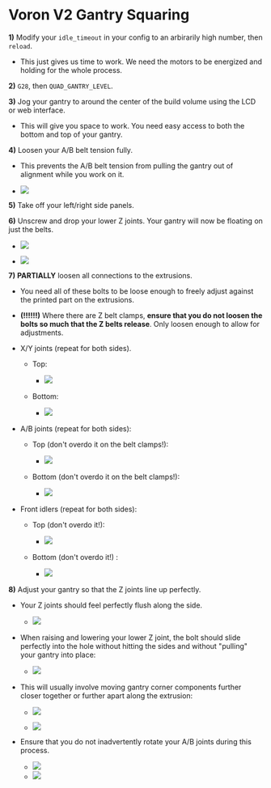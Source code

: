 # Voron V2 Gantry Squaring

**1)** Modify your `idle_timeout` in your config to an arbirarily high number, then `reload`. 
- This just gives us time to work. We need the motors to be energized and holding for the whole process.

**2)** `G28`, then `QUAD_GANTRY_LEVEL`. 

**3)** Jog your gantry to around the center of the build volume using the LCD or web interface.
- This will give you space to work. You need easy access to both the bottom and top of your gantry.

**4)** Loosen your A/B belt tension fully.
- This prevents the A/B belt tension from pulling the gantry out of alignment while you work on it.

- ![](Images/Gantry-ABTension.png) 

**5)** Take off your left/right side panels.

**6)** Unscrew and drop your lower Z joints. Your gantry will now be floating on just the belts.

- ![](Images/ZJoint-Lowered.png) 

- ![](Images/ZJoints-Lowered.png)

**7)** **PARTIALLY** loosen all connections to the extrusions.  
- You need all of these bolts to be loose enough to freely adjust against the printed part on the extrusions. 
- **(!!!!!!)** Where there are Z belt clamps, **ensure that you do not loosen the bolts so much that the Z belts release**. Only loosen enough to allow for adjustments.

- X/Y joints (repeat for both sides). 
    - Top:
        - ![](Images/XYLoosen-Top.png) 

    - Bottom:
        - ![](Images/XYLoosen-Bottom.png) 

- A/B joints (repeat for both sides):
    - Top (don't overdo it on the belt clamps!):
        - ![](Images/ABLoosen-Top.png) 

    - Bottom (don't overdo it on the belt clamps!):
        - ![](Images/ABLoosen-Bottom.png) 

- Front idlers (repeat for both sides):
    - Top (don't overdo it!):

        - ![](Images/IdlersLoosen-Top.png) 
    - Bottom (don't overdo it!)
    :
        - ![](Images/IdlersLoosen-Bottom.png) 

**8)** Adjust your gantry so that the Z joints line up perfectly. 
- Your Z joints should feel perfectly flush along the side.

    - ![](Images/Alignment-Side.png) 

- When raising and lowering your lower Z joint, the bolt should slide perfectly into the hole without hitting the sides and without "pulling" your gantry into place:

    - ![](Images/Alignment-Hole.png) 

- This will usually involve moving gantry corner components further closer together or further apart along the extrusion:
    - ![](Images/XAdjust.png) 

    - ![](Images/YAdjust.png) 

- Ensure that you do not inadvertently rotate your A/B joints during this process.
    - ![](Images/Alignment-AB-Good.png) 
    - ![](Images/Alignment-AB-Bad.png) 